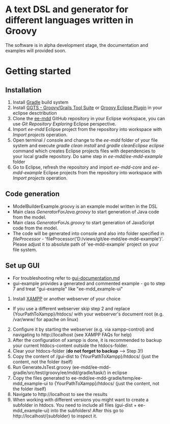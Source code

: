 A text DSL and generator for different languages written in Groovy
======
The software is in alpha development stage, the documentation and examples will provided soon.
# Getting started
## Installation
1. Install [Gradle](http://www.gradle.org/) build system
2. Install [GGTS - Groovy/Grails Tool Suite](https://grails.org/products/ggts) or [Groovy Eclipse Plugin](http://groovy.codehaus.org/Eclipse+Plugin) in your eclipse desctribution
3. Clone the [ee-mdd](https://github.com/eugeis/ee-mdd.git) GitHub repository in your Eclipse workspace, you can use *Git Repository Exploring* Eclipse perspective.
4. Import *ee-mdd* Eclipse project from the repository into workspace with *Import projects* operation.
5. Open terminal / console and change to the *ee-mdd* folder of your file system and execute *gradle clean install* and *gradle cleanEclipse eclipse* command which creates Eclipse projects files with dependencies to your local gradle repository. Do same step in *ee-mdd/ee-mdd-example* folder
6. Go to Eclipse, refresh the repository and import *ee-mdd-core* and *ee-mdd-example* Eclipse projects from the repository into workspace with *Import projects* operation.

## Code generation
* ModelBuilderExample.groovy is an example model written in the DSL
* Main class *GeneratorForJava.groovy* to start generation of Java code from the model. 
* Main class *GeneratorForJs.groovy* to start generation of JavaScript code from the model. 
* The code will be generated into console and also into folder specified in *fileProcessor* - 'fileProcessor('D:/views/git/ee-mdd/ee-mdd-example')'. Please adjust it to absolute path of 'ee-mdd-example' project on your file system.

## Set up GUI
* For troubleshooting refer to [gui-documentation.md](https://github.com/eugeis/ee-mdd/blob/master/documentation/gui-documentation.md)
* gui-example provides a generated and commented example - go to step 7 and treat "gui-example" like "ee-mdd_example-ui"

1. Install [XAMPP](https://www.apachefriends.org/de/) or another webserver of your choice
  * If you use a different webserver skip step 2 and replace {YourPathToXampp}/htdocs/ with your webserver's document root (e.g. /var/www/ for apache on linux)
2. Configure it by starting the webserver (e.g. via xampp-control) and navigating to http://localhost (see XAMPP FAQs for help)
3. After the configuration of xampp is done, it is recommended to backup your current htdocs-content outside the htdocs-folder.
4. Clear your htdocs-folder (**do not forget to backup** --> Step 3!)
5. Copy the content of /gui-dist to {YourPathToXampp}/htdocs/ (just the content, not the folder itself)
6. Run GenerateJsTest.groovy (ee-mdd/ee-mdd-gradle/src/test/groovy/ee/mdd/gradle/task/) in eclipse
7. Copy the files generated to ee-mdd/ee-mdd-gradle/temp/ee-mdd_example-ui to {YourPathToXampp}/htdocs/ (just the content, not the folder itself)
8. Navigate to http://localhost to see the results
9. When working with different versions you might want to create a subfolder in htdocs. You need to include all files (gui-dist + ee-mdd_example-ui) into
the subfolders! After this go to http://localhost/{subfolder} to inspect it.
